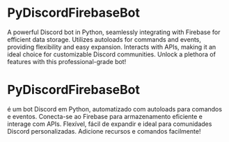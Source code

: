 # PyDiscordFirebaseBot
A powerful Discord bot in Python, seamlessly integrating with Firebase for efficient data storage. Utilizes autoloads for commands and events, providing flexibility and easy expansion. Interacts with APIs, making it an ideal choice for customizable Discord communities. Unlock a plethora of features with this professional-grade bot!

# PyDiscordFirebaseBot 
é um bot Discord em Python, automatizado com autoloads para comandos e eventos. Conecta-se ao Firebase para armazenamento eficiente e interage com APIs. Flexível, fácil de expandir e ideal para comunidades Discord personalizadas. Adicione recursos e comandos facilmente!
